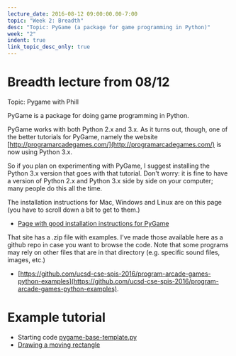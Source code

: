 ```yaml
---
lecture_date: 2016-08-12 09:00:00.00-7:00
topic: "Week 2: Breadth"
desc: "Topic: PyGame (a package for game programming in Python)"
week: "2"
indent: true
link_topic_desc_only: true
---
```


# Breadth lecture from 08/12

Topic: Pygame with Phill

PyGame is a package for doing game programming in Python.

PyGame works with both Python 2.x and 3.x.  As it turns out, though, one of the better tutorials for PyGame, namely the website [http://programarcadegames.com/](http://programarcadegames.com/) is now using Python 3.x.

So if you plan on experimenting with PyGame, I suggest installing the Python 3.x version that goes with that tutorial.  Don't worry: it is fine to have a version of Python 2.x and Python 3.x side by side on your computer; many people do this all the time.

The installation instructions for Mac, Windows and Linux are on this page (you have to scroll down a bit to get to them.)

* [Page with good installation instructions for PyGame](http://programarcadegames.com/index.php?chapter=foreword&lang=en#section_0)

That site has a .zip file with examples.   I've made those available here as a github repo in case you want to browse the code.  Note that some programs may rely on other files that are in that directory (e.g. specific sound files, images, etc.)

* [https://github.com/ucsd-cse-spis-2016/program-arcade-games-python-examples](https://github.com/ucsd-cse-spis-2016/program-arcade-games-python-examples).    


# Example tutorial

* Starting code [pygame-base-template.py](https://github.com/ucsd-cse-spis-2016/pygame-base-template)
* [Drawing a moving rectangle](https://www.youtube.com/watch?v=-GmKoaX2iMs)




